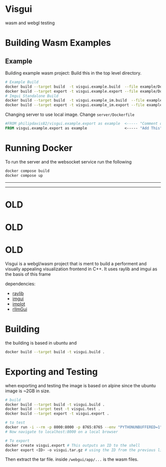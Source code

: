 # Visgui

wasm and webgl testing


# Building Wasm Examples

## Example

Building example wasm project:
Build this in the top level directory. 

```bash
# Example Build
docker build --target build  -t visgui.example.build  --file example/Dockerfile .
docker build --target export -t visgui.example.export --file example/Dockerfile .
# Imgui Standalone Build
docker build --target build  -t visgui.example_im.build  --file example_im/Dockerfile .
docker build --target export -t visgui.example_im.export --file example_im/Dockerfile .
```

Changing server to use local image. Change `server/Dockerfile`

```Dockerfile
#FROM philipdavis82/visgui.example.export as example  <----- "Comment out this"
FROM visgui.example.export as example                 <----- "Add This"
```


# Running Docker 

To run the server and the websocket service run the following

```bash
docker compose build
docker compose up
```



----------------------
----------------------

# OLD
# OLD
# OLD 

Visgui is a webgl/wasm project that is ment to build 
a performent and visually appealing visualization 
frontend in C++. It uses raylib and imgui as the
basis of this frame 

dependencies:
* [raylib](https://github.com/raysan5/raylib)
* [imgui](https://github.com/ocornut/imgui)
* [implot](https://github.com/epezent/implot)
* [rlImGui](https://github.com/raylib-extras/rlImGui)



# Building 

the building is based in ubuntu and 

```bash
docker build --target build -t visgui.build .
```

# Exporting and Testing 

when exporting and testing the image is based on alpine
since the ubuntu image is ~2GB in size.

```bash
# build
docker build --target build -t visgui.build .
docker build --target test -t visgui.test .
docker build --target export -t visgui.export .

# to test 
docker run -i --rm -p 8000:8000 -p 8765:8765 --env "PYTHONUNBUFFERED=1" visgui.test
# Now navigate to localhost:8000 on a local browser

# To export
docker create visgui.export # This outputs an ID to the shell
docker export <ID> -o visgui.tar.gz # using the ID from the previous line
```

Then extract the tar file. inside `/webgui/app/...` is the wasm files.

